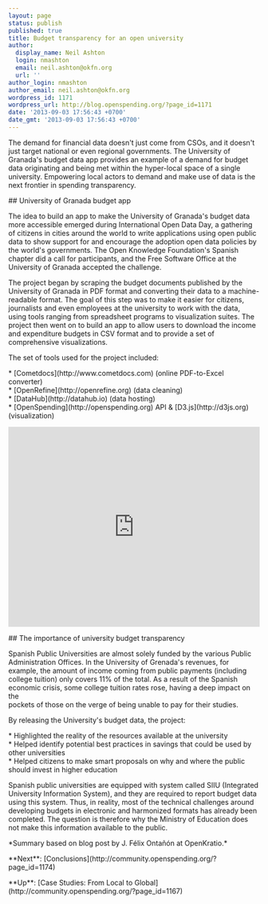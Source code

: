 ```yaml
---
layout: page
status: publish
published: true
title: Budget transparency for an open university
author:
  display_name: Neil Ashton
  login: nmashton
  email: neil.ashton@okfn.org
  url: ''
author_login: nmashton
author_email: neil.ashton@okfn.org
wordpress_id: 1171
wordpress_url: http://blog.openspending.org/?page_id=1171
date: '2013-09-03 17:56:43 +0700'
date_gmt: '2013-09-03 17:56:43 +0700'
---
```

<p>The demand for financial data doesn't just come from CSOs, and it doesn't just target national or even regional governments. The University of Granada's budget data app provides an example of a demand for budget data originating and being met within the hyper-local space of a single university. Empowering local actors to demand and make use of data is the next frontier in spending transparency.</p>
<p>## University of Granada budget app</p>
<p>The idea to build an app to make the University of Granada's budget data more accessible emerged during International Open Data Day, a gathering of citizens in cities around the world to write applications using open public data to show support for and encourage the adoption open data policies by the world's governments. The Open Knowledge Foundation's Spanish chapter did a call for participants, and the Free Software Office at the University of Granada accepted the challenge.</p>
<p>The project began by scraping the budget documents published by the University of Granada in PDF format and converting their data to a machine-readable format. The goal of this step was to make it easier for citizens, journalists and even employees at the university to work with the data, using tools ranging from spreadsheet programs to visualization suites. The project then went on to build an app to allow users to download the income and expenditure budgets in CSV format and to provide a set of comprehensive visualizations.</p>
<p>The set of tools used for the project included:</p>
<p>* [Cometdocs](http://www.cometdocs.com) (online PDF-to-Excel converter)<br />
* [OpenRefine](http://openrefine.org) (data cleaning)<br />
* [DataHub](http://datahub.io) (data hosting)<br />
* [OpenSpending](http://openspending.org) API & [D3.js](http://d3js.org) (visualization)</p>
<p><iframe width='100%' height='400' src='http://openspending.org/upo-income-budget/embed?widget=treemap&state=%7B%22drilldown%22%3A%22articulo%22%2C%22year%22%3A%222012%22%2C%22cuts%22%3A%7B%7D%2C%22drilldowns%22%3A%5B%22articulo%22%5D%7D&width=700&height=400' frameborder='0'></iframe></p>
<p>## The importance of university budget transparency </p>
<p>Spanish Public Universities are almost solely funded by the various Public Administration Offices. In the University of Grenada's revenues, for example, the amount of income coming from public payments (including college tuition) only covers 11% of the total. As a result of the Spanish economic crisis, some college tuition rates rose, having a deep impact on the<br />
pockets of those on the verge of being unable to pay for their studies.</p>
<p>By releasing the University's budget data, the project:</p>
<p>* Highlighted the reality of the resources available at the university<br />
* Helped identify potential best practices in savings that could be used by other universities<br />
* Helped citizens to make smart proposals on why and where the public should invest in higher education</p>
<p>Spanish public universities are equipped with system called SIIU (Integrated University Information System), and they are required to report budget data using this system. Thus, in reality, most of the technical challenges around developing budgets in electronic and harmonized formats has already been completed. The question is therefore why the Ministry of Education does not make this information available to the public.</p>
<p>*Summary based on blog post by J. Félix Ontañón at OpenKratio.*</p>
<p>**Next**: [Conclusions](http://community.openspending.org/?page_id=1174)</p>
<p>**Up**: [Case Studies: From Local to Global](http://community.openspending.org/?page_id=1167)</p>
